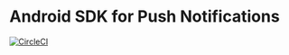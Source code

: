 # Android SDK for Push Notifications

[![CircleCI](https://circleci.com/gh/everlytic/push-notifications-sdk-android.svg?style=svg&circle-token=4e26310bbcc0dad96783a568f1eba2786accf48e)](https://circleci.com/gh/everlytic/push-notifications-sdk-android)
